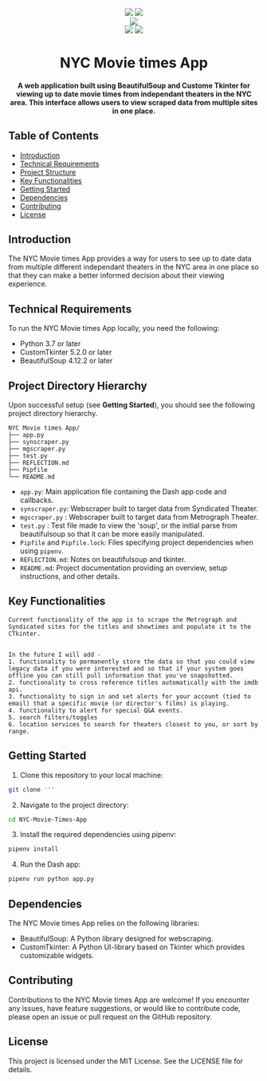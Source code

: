 <p align="center">
    <a href=""><img src="https://img.shields.io/pypi/l/ansicolortags.svg" /></a>
    <a href=""><img src="https://img.shields.io/badge/Maintained%3F-yes-green.svg" /></a>
    <br>
    <a href="https://docs.python.org/3/index.html"><img src="https://img.shields.io/badge/python-%2320232a?style=for-the-badge&logo=python&logoColor=ffdd54" /></a>
    <br>
    <a href=""><img src="https://static.javatpoint.com/python/images/tkinter-tutorial.png" /></a>
    <a href=""><img src="https://dtmvamahs40ux.cloudfront.net/gl-academy/course/course-1212-bs.jpg" /></a>

</p>

<h1 align="center"><b>NYC Movie times App</b></h1>
<h4 align="center">A web application built using BeautifulSoup and Custome Tkinter for viewing up to date movie times from independant theaters in the NYC area. This interface allows users to view scraped data from multiple sites in one place. </h4>


## Table of Contents

- [Introduction](#introduction)
- [Technical Requirements](#technical-requirements)
- [Project Structure](#project-structure)
- [Key Functionalities](#key-functionalities)
- [Getting Started](#getting-started)
- [Dependencies](#dependencies)
- [Contributing](#contributing)
- [License](#license)

## Introduction

The NYC Movie times App provides a way for users to see up to date data from multiple different independant theaters in the NYC area in one place so that they can make a better informed decision about their viewing experience.

## Technical Requirements

To run the NYC Movie times App locally, you need the following:

- Python 3.7 or later
- CustomTkinter 5.2.0 or later
- BeautifulSoup 4.12.2 or later

## Project Directory Hierarchy

Upon successful setup (see **Getting Started**), you should see the following project directory hierarchy.

```
NYC Movie times App/
├── app.py
├── synscraper.py
├── mgscraper.py
├── test.py
├── REFLECTION.md
├── Pipfile
└── README.md
```

- `app.py`: Main application file containing the Dash app code and callbacks.
- `synscraper.py`: Webscraper built to target data from Syndicated Theater.
- `mgscraper.py` : Webscraper built to target data from Metrograph Theater.
- `test.py` : Test file made to view the 'soup', or the initial parse from 
    beautifulsoup so that it can be more easily manipulated.
- `Pipfile` and `Pipfile.lock`: Files specifying project dependencies when using `pipenv`.
- `REFLECTION.md`: Notes on beautifulsoup and tkinter.
- `README.md`: Project documentation providing an overview, setup instructions, and other details.

## Key Functionalities

    Current functionality of the app is to scrape the Metrograph and Syndicated sites for the titles and showtimes and populate it to the CTkinter.


    In the future I will add -
    1. functionality to permanently store the data so that you could view legacy data if you were interested and so that if your system goes offline you can still pull information that you've snapshotted.
    2. functionality to cross reference titles automatically with the imdb api.
    3. functionality to sign in and set alerts for your account (tied to email) that a specific movie (or director's films) is playing.
    4. functionality to alert for special Q&A events.
    5. search filters/toggles
    6. location services to search for theaters closest to you, or sort by range.

## Getting Started

1. Clone this repository to your local machine:

```bash
git clone '''
```

2. Navigate to the project directory:

```bash
cd NYC-Movie-Times-App
```

3. Install the required dependencies using pipenv:

```bash
pipenv install
```

4. Run the Dash app:

```bash
pipenv run python app.py
```

## Dependencies

The NYC Movie times App relies on the following libraries:

- BeautifulSoup: A Python library designed for webscraping.
- CustomTkinter: A Python UI-library based on Tkinter which provides customizable widgets.

## Contributing

Contributions to the NYC Movie times App are welcome! If you encounter any issues, have feature suggestions, or would like to contribute code, please open an issue or pull request on the GitHub repository.

## License

This project is licensed under the MIT License. See the LICENSE file for details.
